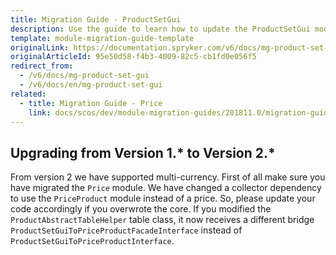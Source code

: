 ```yaml
---
title: Migration Guide - ProductSetGui
description: Use the guide to learn how to update the ProductSetGui module to a newer version.
template: module-migration-guide-template
originalLink: https://documentation.spryker.com/v6/docs/mg-product-set-gui
originalArticleId: 95e50d58-f4b3-4009-82c5-cb1fd0e056f5
redirect_from:
  - /v6/docs/mg-product-set-gui
  - /v6/docs/en/mg-product-set-gui
related:
  - title: Migration Guide - Price
    link: docs/scos/dev/module-migration-guides/201811.0/migration-guide-price.html
---
```


## Upgrading from Version 1.* to Version 2.*

From version 2 we have supported multi-currency. First of all make sure you have migrated the `Price` module. We have changed a collector dependency to use the `PriceProduct` module instead of a price. So, please update your code accordingly if you overwrote the core. If you modified the `ProductAbstractTableHelper` table class, it now receives a different bridge `ProductSetGuiToPriceProductFacadeInterface` instead of `ProductSetGuiToPriceProductInterface`.
